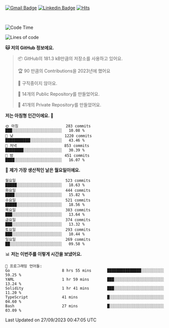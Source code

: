 [![Gmail Badge](https://img.shields.io/badge/-725psh@gmail.com-c14438?style=flat&logo=Gmail&logoColor=white&link=mailto:725psh@gmail.com)](mailto:725psh@gmail.com) 
[![Linkedin Badge](https://img.shields.io/badge/-soohanpark-0072b1?style=flat&logo=Linkedin&logoColor=white&link=https://www.linkedin.com/in/soohanpark/)](https://www.linkedin.com/in/soohanpark/) 
[![Hits](https://hits.seeyoufarm.com/api/count/incr/badge.svg?url=https%3A%2F%2Fgithub.com%2FSoohan-Park&count_bg=%23000000&title_bg=%23828282&icon=gradle.svg&icon_color=%23FFFFFF&title=Visited&edge_flat=false)](https://hits.seeyoufarm.com)  

<br />

<!--START_SECTION:waka-->
![Code Time](http://img.shields.io/badge/Code%20Time-1%2C323%20hrs%2056%20mins-blue)

![Lines of code](https://img.shields.io/badge/%EC%A0%80%EB%8A%94%20%EC%97%AC%ED%83%9C%EA%B9%8C%EC%A7%80%20-6.2%20million%20%EC%A4%84%EC%9D%98%20%EC%BD%94%EB%93%9C%EB%A5%BC%20%EC%9E%91%EC%84%B1%ED%96%88%EC%96%B4%EC%9A%94.-blue)

**🐱 저의 GitHub 정보에요.** 

> 📦 GitHub의 181.3 kB만큼의 저장소를 사용하고 있어요. 
 > 
> 🏆 90 만큼의 Contributions을 2023년에 했어요
 > 
> 🚫 구직중이지 않아요.
 > 
> 📜 14개의 Public Repository를 만들었어요. 
 > 
> 🔑 41개의 Private Repository를 만들었어요. 
 > 
**저는 아침형 인간이에요. 🐤** 

```text
🌞 아침                     283 commits         ███░░░░░░░░░░░░░░░░░░░░░░   10.08 % 
🌆 낮　                     1220 commits        ███████████░░░░░░░░░░░░░░   43.46 % 
🌃 저녁                     853 commits         ████████░░░░░░░░░░░░░░░░░   30.39 % 
🌙 밤　                     451 commits         ████░░░░░░░░░░░░░░░░░░░░░   16.07 % 
```
📅 **제가 가장 생산적인 날은 월요일이에요.** 

```text
월요일                      523 commits         █████░░░░░░░░░░░░░░░░░░░░   18.63 % 
화요일                      444 commits         ████░░░░░░░░░░░░░░░░░░░░░   15.82 % 
수요일                      521 commits         █████░░░░░░░░░░░░░░░░░░░░   18.56 % 
목요일                      383 commits         ███░░░░░░░░░░░░░░░░░░░░░░   13.64 % 
금요일                      374 commits         ███░░░░░░░░░░░░░░░░░░░░░░   13.32 % 
토요일                      293 commits         ███░░░░░░░░░░░░░░░░░░░░░░   10.44 % 
일요일                      269 commits         ██░░░░░░░░░░░░░░░░░░░░░░░   09.58 % 
```


📊 **저는 이번주를 이렇게 시간을 보냈어요.** 

```text
💬 프로그래밍 언어들: 
Go                       8 hrs 55 mins       ███████████████░░░░░░░░░░   59.25 % 
YAML                     1 hr 59 mins        ███░░░░░░░░░░░░░░░░░░░░░░   13.24 % 
Solidity                 1 hr 41 mins        ███░░░░░░░░░░░░░░░░░░░░░░   11.20 % 
TypeScript               41 mins             █░░░░░░░░░░░░░░░░░░░░░░░░   04.60 % 
Bash                     27 mins             █░░░░░░░░░░░░░░░░░░░░░░░░   03.09 % 
```


 Last Updated on 27/09/2023 00:47:05 UTC
<!--END_SECTION:waka-->
